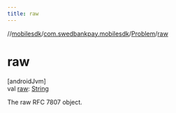 ```yaml
---
title: raw
---
```

//[mobilesdk](../../../index.html)/[com.swedbankpay.mobilesdk](../index.html)/[Problem](index.html)/[raw](raw.html)



# raw



[androidJvm]\
val [raw](raw.html): [String](https://kotlinlang.org/api/latest/jvm/stdlib/kotlin/-string/index.html)



The raw RFC 7807 object.




